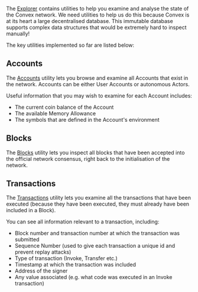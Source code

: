 The [Explorer](/explorer) contains utilities to help you examine and analyse the state of the Convex network. We need utilities to help us do this because Convex is at its heart a large decentralised database. This immutable database supports complex data structures that would be extremely hard to inspect manually!

The key utilities implemented so far are listed below:

## Accounts

The [Accounts](/explorer/accounts) utility lets you browse and examine all Accounts that exist in the network. Accounts can be either User Accounts or autonomous Actors.

Useful information that you may wish to examine for each Account includes:

- The current coin balance of the Account
- The available Memory Allowance
- The symbols that are defined in the Account's environment

## Blocks

The [Blocks](/explorer/blocks) utility lets you inspect all blocks that have been accepted into the official network consensus, right back to the initialisation of the network.

## Transactions

The [Transactions](/explorer/transactions) utility lets you examine all the transactions that have been executed (because they have been executed, they must already have been included in a Block).

You can see all information relevant to a transaction, including:

- Block number and transaction number at which the transaction was submitted 
- Sequence Number (used to give each transaction a unique id and prevent replay attacks)
- Type of transaction (Invoke, Transfer etc.)
- Timestamp at which the transaction was included
- Address of the signer
- Any value associated (e.g. what code was executed in an Invoke transaction)